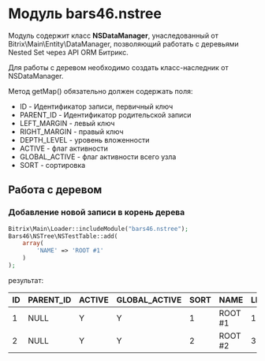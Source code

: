 # Модуль bars46.nstree
Модуль содержит класс **NSDataManager**, унаследованный от Bitrix\Main\Entity\DataManager, позволяющий работать с деревьями Nested Set через API ORM Битрикс.

Для работы с деревом необходимо создать класс-наследник от NSDataManager. 

Метод getMap() обязательно должен содержать поля:
<ul>
<li>ID - Идентификатор записи, первичный ключ</li>
<li>PARENT_ID - Идентификатор родительской записи</li>
<li>LEFT_MARGIN - левый ключ</li>
<li>RIGHT_MARGIN - правый ключ</li>
<li>DEPTH_LEVEL - уровень вложенности</li>
<li>ACTIVE - флаг активности</li>
<li>GLOBAL_ACTIVE - флаг активности всего узла</li>
<li>SORT - сортировка</li>
</ul>

## Работа с деревом

### Добавление новой записи в корень дерева
```php
Bitrix\Main\Loader::includeModule("bars46.nstree");
Bars46\NSTree\NSTestTable::add(
    array(
        'NAME' => 'ROOT #1'
    )
);
```
результат:

| ID | PARENT_ID | ACTIVE | GLOBAL_ACTIVE | SORT | NAME | LEFT_MARGIN | RIGHT_MARGIN | DEPTH_LEVEL |
| --- | --- | --- | --- | --- | --- | --- | --- | --- |
| 1 | NULL | Y | Y | 1 | ROOT #1 | 1 | 2 | 1 |
| 2 | NULL | Y | Y | 2 | ROOT #2 | 3 | 4 | 1 |
